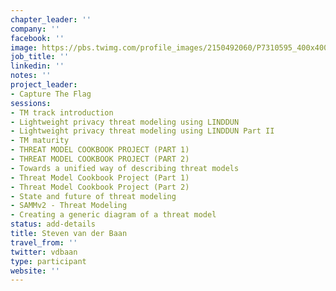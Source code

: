 ```yaml
---
chapter_leader: ''
company: ''
facebook: ''
image: https://pbs.twimg.com/profile_images/2150492060/P7310595_400x400.JPG
job_title: ''
linkedin: ''
notes: ''
project_leader:
- Capture The Flag
sessions:
- TM track introduction
- Lightweight privacy threat modeling using LINDDUN
- Lightweight privacy threat modeling using LINDDUN Part II
- TM maturity
- THREAT MODEL COOKBOOK PROJECT (PART 1)
- THREAT MODEL COOKBOOK PROJECT (PART 2)
- Towards a unified way of describing threat models
- Threat Model Cookbook Project (Part 1)
- Threat Model Cookbook Project (Part 2)
- State and future of threat modeling
- SAMMv2 - Threat Modeling
- Creating a generic diagram of a threat model
status: add-details
title: Steven van der Baan
travel_from: ''
twitter: vdbaan
type: participant
website: ''
---
```


<!-- put more details about participant here -->